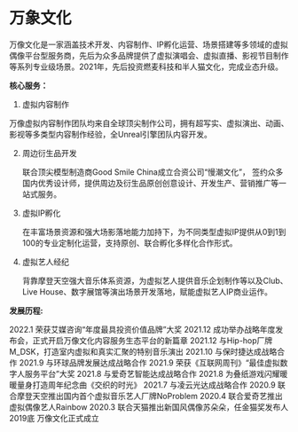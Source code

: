 # 万象文化


万像文化是一家涵盖技术开发、内容制作、IP孵化运营、场景搭建等多领域的虚拟偶像平台型服务商，先后为众多品牌提供了虚拟演唱会、虚拟直播、影视节目制作等系列专业级场景。2021年，先后投资燃麦科技和半人猫文化，完成业态升级。

**核心服务：**

1. 虚拟内容制作

万像虚拟内容制作团队均来自全球顶尖制作公司，拥有超写实、虚拟演出、动画、影视等多类型内容制作经验，全Unreal引擎团队内容开发。

2. 周边衍生品开发

   联合顶尖模型制造商Good Smile China成立合资公司“慢潮文化”， 签约众多国内优秀设计师，提供周边及衍生品原创创意设计、开发生产、营销推广等一站式服务。

 3. 虚拟IP孵化

    在丰富场景资源和强大场影落地能力加持下，为不同类型虚拟IP提供从0到1到100的专业定制化运营，支持原创、联合孵化多样化合作形式。

 4. 虚拟艺人经纪

    背靠摩登天空强大音乐体系资源，为虚拟艺人提供音乐企划制作等以及Club、Live House、数字展馆等演出场景开发落地，赋能虚拟艺人IP商业运作。


**发展历程:**

2022.1  荣获艾媒咨询“年度最具投资价值品牌”大奖
2021.12  成功举办战略年度发布会，正式开启万像文化内容服务生态平台的新篇章
2021.12  与Hip-hop厂牌M_DSK，打造室内虚拟和真实汇聚的特别音乐演出
2021.10  与保时捷达成战略合作
2021.9  与环球品牌发展达成战略合作
2021.9  荣获《互联网周刊》“最佳虚拟数字人服务平台”大奖
2021.8  与爱奇艺智能达成战略合作
2021.8  为叠纸游戏闪耀暖暖量身打造周年纪念曲《交织的时光》
2021.7  与凌云光达成战略合作
2020.9  联合摩登天空推出国内首个虚拟音乐艺人厂牌NoProblem
2020.4  联合爱奇艺推出虚拟偶像艺人Rainbow
2020.3  联合天猫推出新国风偶像苏朵朵，任金猫奖发布人
2019底  万像文化正式成立
